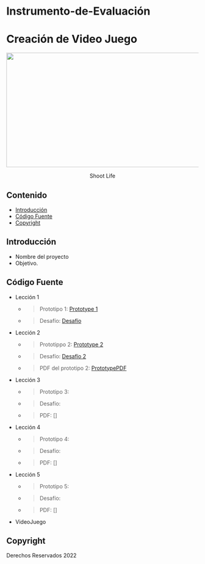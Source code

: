# Instrumento-de-Evaluación

# Creación de Video Juego
<p align="center">
    <img src="https://user-images.githubusercontent.com/8560750/195950148-0c0df38e-5f96-45ae-87c3-6922738c612d.jpg" alt="Logo" width=1200 height=300>

  <p align="center">
    Shoot Life
    <br>
  </p>
</p>


## Contenido

- [Introducción](#introducción)
- [Código Fuente](#código-fuente)
- [Copyright](#copyright)


## Introducción

- Nombre del proyecto 
- Objetivo.

## Código Fuente

* Lección 1
  * > Prototipo 1: [Prototype 1](https://github.com/CreacionDeVideojuegossGIDS4102/Prototipo-1)
  * > Desafío: [Desafío](https://github.com/CreacionDeVideojuegossGIDS4102/Challenge-1)
* Lección 2
  * > Prototippo 2: [Prototype 2](https://github.com/CreacionDeVideojuegossGIDS4102/Prototipo-2)
  * > Desafío: [Desafío 2](https://github.com/CreacionDeVideojuegossGIDS4102/Challenge-2)
  * > PDF del prototipo 2: [PrototypePDF](https://drive.google.com/file/d/1CsvFOrGFC5V5PZF_8ps9mUzQDVBeRTpa/view?usp=drive_link)
* Lección 3
  * > Prototipo 3:
  * > Desafío: 
  * > PDF: []
* Lección 4
  * > Prototipo 4:
  * > Desafío: 
  * > PDF: []
* Lección 5
  * > Prototipo 5:
  * > Desafío: 
  * > PDF: []
* VideoJuego


## Copyright
Derechos Reservados 2022
